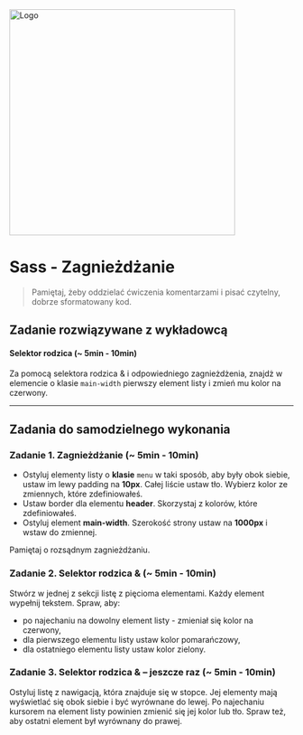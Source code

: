 <img alt="Logo" src="http://coderslab.pl/svg/logo-coderslab.svg" width="400">

# Sass - Zagnieżdżanie

> Pamiętaj, żeby oddzielać ćwiczenia komentarzami i pisać czytelny, dobrze sformatowany kod.

## Zadanie rozwiązywane z wykładowcą

#### Selektor rodzica (~ 5min - 10min)

Za pomocą selektora rodzica & i odpowiedniego zagnieżdżenia, znajdż w elemencie o klasie `main-width` pierwszy element listy i zmień mu kolor na czerwony.

-------------------------------------------------------------------------------
## Zadania do samodzielnego wykonania

### Zadanie 1. Zagnieżdżanie  (~ 5min - 10min)
* Ostyluj elementy listy o **klasie** ```menu``` w taki sposób, aby były obok siebie, ustaw im lewy padding na **10px**. Całej liście ustaw tło. Wybierz kolor ze zmiennych, które zdefiniowałeś.
* Ustaw border dla elementu **header**. Skorzystaj z kolorów, które zdefiniowałeś.
* Ostyluj element **main-width**. Szerokość strony ustaw na **1000px** i wstaw do zmiennej.

Pamiętaj o rozsądnym zagnieżdżaniu.

### Zadanie 2. Selektor rodzica &  (~ 5min - 10min)
Stwórz w jednej z sekcji listę z pięcioma elementami. Każdy element wypełnij tekstem. Spraw, aby:
* po najechaniu na dowolny element listy - zmieniał się kolor na czerwony,
* dla pierwszego elementu listy ustaw kolor pomarańczowy,
* dla ostatniego elementu listy ustaw kolor zielony.

### Zadanie 3. Selektor rodzica & &ndash; jeszcze raz  (~ 5min - 10min)
Ostyluj listę z nawigacją, która znajduje się w stopce. Jej elementy mają wyświetlać się obok siebie i być wyrównane do lewej.
Po najechaniu kursorem na element listy powinien zmienić się jej kolor lub tło. Spraw też, aby ostatni element był wyrównany do prawej.
